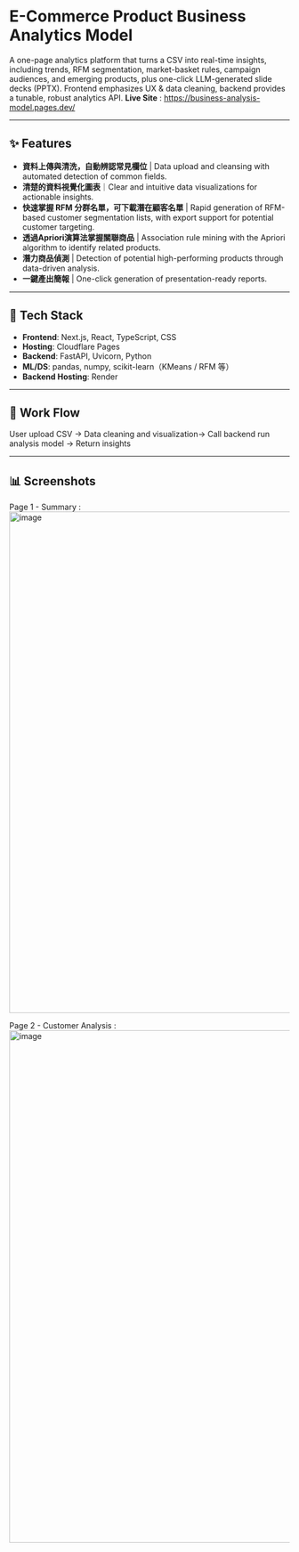 # E-Commerce Product Business Analytics Model 
A one-page analytics platform that turns a CSV into real-time insights, including trends, RFM segmentation, market-basket rules, campaign audiences, and emerging products, plus one-click LLM-generated slide decks (PPTX). Frontend emphasizes UX & data cleaning, backend provides a tunable, robust analytics API.
**Live Site** : https://business-analysis-model.pages.dev/

---

## ✨ Features

- **資料上傳與清洗，自動辨認常見欄位** | Data upload and cleansing with automated detection of common fields.
- **清楚的資料視覺化圖表**｜Clear and intuitive data visualizations for actionable insights.
- **快速掌握 RFM 分群名單，可下載潛在顧客名單** | Rapid generation of RFM-based customer segmentation lists, with export support for potential customer targeting.
- **透過Apriori演算法掌握關聯商品** | Association rule mining with the Apriori algorithm to identify related products.
- **潛力商品偵測** | Detection of potential high-performing products through data-driven analysis.
- **一鍵產出簡報** | One-click generation of presentation-ready reports.

---

## 🧱 Tech Stack

- **Frontend**: Next.js, React, TypeScript, CSS
- **Hosting**: Cloudflare Pages
- **Backend**: FastAPI, Uvicorn, Python
- **ML/DS**: pandas, numpy, scikit-learn（KMeans / RFM 等）
- **Backend Hosting**: Render

---

## 📂 Work Flow
User upload CSV → Data cleaning and visualization→ Call backend run analysis model → Return insights

---

## 📊 Screenshots
Page 1 - Summary :
<img width="1277" height="901" alt="image" src="https://github.com/user-attachments/assets/94afee19-d126-47c9-aaed-da8981b1fbd3" />

Page 2 - Customer Analysis :
<img width="1258" height="921" alt="image" src="https://github.com/user-attachments/assets/c681379d-ee4b-49e6-9554-42dc63ff9734" />


